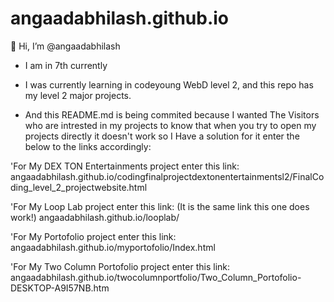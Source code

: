 # angaadabhilash.github.io
👋 Hi, I’m @angaadabhilash
-  I am in 7th currently
-  I was currently learning in codeyoung WebD level 2, and this repo has my level 2 major
  projects.
  
- And this README.md is being commited because I wanted The Visitors who are intrested in my projects to know
  that when you try to open my projects directly it doesn't work so I Have a solution for it enter the below 
  to the links accordingly:
  
 'For My DEX TON Entertainments project enter this link:
  angaadabhilash.github.io/codingfinalprojectdextonentertainmentsl2/FinalCoding_level_2_projectwebsite.html
  
  'For My Loop Lab project enter this link: (It is the same link this one does work!)
  angaadabhilash.github.io/looplab/
  
  'For My Portofolio project enter this link:
  angaadabhilash.github.io/myportofolio/Index.html
  
  'For My Two Column Portofolio project enter this link:
  angaadabhilash.github.io/twocolumnportfolio/Two_Column_Portofolio-DESKTOP-A9I57NB.htm
